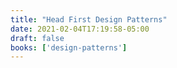 ```yaml
---
title: "Head First Design Patterns"
date: 2021-02-04T17:19:58-05:00
draft: false
books: ['design-patterns']
---
```



